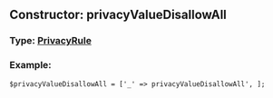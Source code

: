 ## Constructor: privacyValueDisallowAll  




### Type: [PrivacyRule](../types/PrivacyRule.md)


### Example:

```
$privacyValueDisallowAll = ['_' => privacyValueDisallowAll', ];
```
